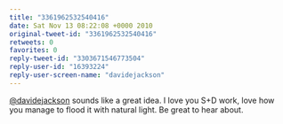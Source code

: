 ```yaml
---
title: "3361962532540416"
date: Sat Nov 13 08:22:08 +0000 2010
original-tweet-id: "3361962532540416"
retweets: 0
favorites: 0
reply-tweet-id: "3303671546773504"
reply-user-id: "16393224"
reply-user-screen-name: "davidejackson"
---
```

<a href="https://twitter.com/davidejackson">@davidejackson</a> sounds like a great idea. I love you S+D work, love how you manage to flood it with natural light. Be great to hear about.
